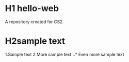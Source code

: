 # H1 hello-web
A repository created for CS2.
# H2sample text
1.Sample text
2.More sample text
..* Even more sample text
